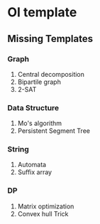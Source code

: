 # OI template #

## Missing Templates ## 
### Graph ###
1. Central decomposition
2. Bipartile graph
3. 2-SAT

### Data Structure ###
1. Mo's algorithm 
2. Persistent Segment Tree

### String ###
1. Automata
2. Suffix array 

### DP ###
1. Matrix optimization
2. Convex hull Trick